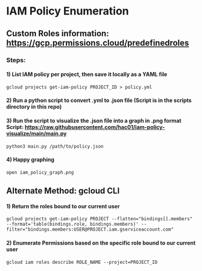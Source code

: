 # IAM Policy Enumeration

## Custom Roles information: https://gcp.permissions.cloud/predefinedroles

### Steps:

#### 1) List IAM policy per project, then save it locally as a YAML file

    gcloud projects get-iam-policy PROJECT_ID > policy.yml 

#### 2) Run a python script to convert .yml to .json file (Script is in the scripts directory in this repo)

#### 3) Run the script to visualize the .json file into a graph in .png format Script: https://raw.githubusercontent.com/hac01/iam-policy-visualize/main/main.py

    python3 main.py /path/to/policy.json 
  
#### 4) Happy graphing

    open iam_policy_graph.png 

## Alternate Method: gcloud CLI

#### 1) Return the roles bound to our current user

    gcloud projects get-iam-policy PROJECT --flatten="bindings[].members" --format='table(bindings.role, bindings.members)' --filter="bindings.members:USER@PROJECT.iam.gserviceaccount.com" 

#### 2) Enumerate Permissions based on the specific role bound to our current user

    gcloud iam roles describe ROLE_NAME --project=PROJECT_ID 
